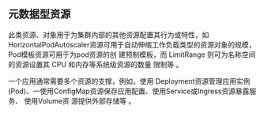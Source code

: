 ## 元数据型资源

此类资源、对象用于为集群内部的其他资源配置其行为或特性，如 HorizontalPodAutoscaler资源可用于自动伸缩工作负载类型的资源对象的规模，Pod模板资源可用于为pod资源的创 建预制模板，而 LimitRange 则可为名称空间的资源设置其 CPU 和内存等系统级资源的数量 限制等 。

一个应用通常需要多个资源的支撑，例如，使用 Deployment资源管理应用实例\(Pod\)、一使用ConfigMap资源保存应用配置、使用Service或Ingress资源暴露服务、 使用Volume资 源提供外部存储等 。 



